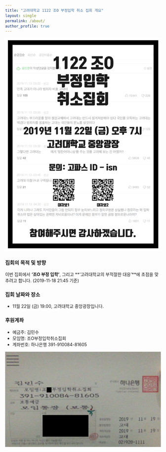 ```yaml
---
title: "고려대학교 1122 조O 부정입학 취소 집회 개요"
layout: single
permalink: /about/
author_profile: true
---
```




![](/asset/image/poster01-01.png) 


### 집회의 목적 및 방향
이번 집회에서 **‘조O 부정 입학’**, 그리고 **‘고려대학교의 부적절한 대응’**에 초점을 맞추려고 합니다.
(2019-11-18 21:45 기준)


### 집회 날짜와 장소
* 11월 22일 (금) 19:00, 고려대학교 중앙광장입니다. 


### 후원계좌
* 예금주: 김민수
* 모임명: 조O부정입학취소집회
* 계좌번호: 하나은행 391-910084-81605


![](/asset/image/account.png) 
